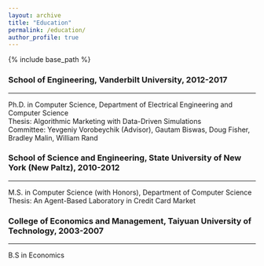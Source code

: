 ```yaml
---
layout: archive
title: "Education"
permalink: /education/
author_profile: true
---
```


{% include base_path %}


### School of Engineering, Vanderbilt University, 2012-2017
---
Ph.D. in Computer Science, Department of Electrical Engineering and Computer Science  
Thesis: Algorithmic Marketing with Data-Driven Simulations  
Committee: Yevgeniy Vorobeychik (Advisor), Gautam Biswas, Doug Fisher, Bradley Malin, William Rand

### School of Science and Engineering, State University of New York (New Paltz), 2010-2012
---
M.S. in Computer Science (with Honors), Department of Computer Science  
Thesis: An Agent-Based Laboratory in Credit Card Market  

### College of Economics and Management, Taiyuan University of Technology, 2003-2007 
---
B.S in Economics


